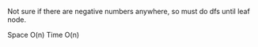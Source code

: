 
Not sure if there are negative numbers anywhere, so must do dfs until leaf node.   

Space O(n)    Time O(n)    